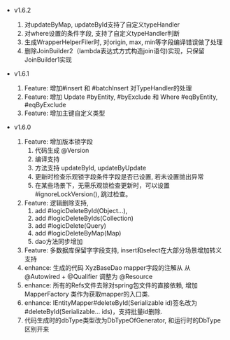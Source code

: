 - v1.6.2
    1. 对updateByMap, updateById支持了自定义typeHandler
    2. 对where设置的条件字段, 支持了自定义typeHandler判断
    3. 生成WrapperHelperFiler时, 对origin, max, min等字段编译错误做了处理
    4. 删除JoinBuilder2（lambda表达式方式构造join语句)实现，只保留JoinBuilder1实现

- v1.6.1
    1. Feature: 增加#insert 和 #batchInsert 对TypeHandler的处理
    2. Feature: 增加 Update #byEntity, #byExclude 和 Where #eqByEntity, #eqByExclude
    3. Feature: 增加主键自定义类型

- v1.6.0
    1. Feature: 增加版本锁字段
        1. 代码生成 @Version
        2. 编译支持
        3. 方法支持 updateById, updateByUpdate
        4. 更新时检查乐观锁字段条件字段是否已设置, 若未设置抛出异常
        5. 在某些场景下，无需乐观锁检查更新时，可以设置 #ignoreLockVersion(), 跳过检查。
    2. Feature: 逻辑删除支持,
        1. add #logicDeleteById(Object...),
        2. add #logicDeleteByIds(Collection)
        3. add #logicDelete(Query)
        4. add #logicDeleteByMap(Map)
        5. dao方法同步增加
    3. Feature: 多数据库保留字字段支持, insert和select在大部分场景增加转义支持
    4. enhance: 生成的代码 XyzBaseDao mapper字段的注解从 从 @Autowired + @Qualifier 调整为 @Resource
    5. enhance: 所有的Refs文件去除对spring包文件的直接依赖, 增加 MapperFactory 类作为获取mapper的入口类.
    6. enhance: IEntityMapper#deleteById(Serializable id)签名改为 #deleteById(Serializable... ids)，支持批量id删除.
    7. 代码生成时的dbType类型改为DbTypeOfGenerator, 和运行时的DbType区别开来
    
